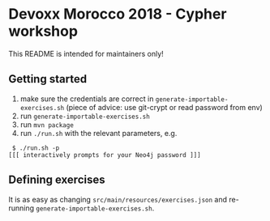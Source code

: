 # Devoxx Morocco 2018 - Cypher workshop

This README is intended for maintainers only!

## Getting started

 1. make sure the credentials are correct in `generate-importable-exercises.sh` (piece of advice: use git-crypt or read password from env)
 1. run `generate-importable-exercises.sh`
 1. run `mvn package`
 1. run `./run.sh` with the relevant parameters, e.g.
```shell
 $ ./run.sh -p
[[[ interactively prompts for your Neo4j password ]]]
```

## Defining exercises

It is as easy as changing `src/main/resources/exercises.json`
and re-running `generate-importable-exercises.sh`.
